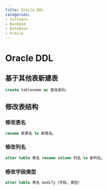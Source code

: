 ```yaml
---
title: Oracle DDL
categories:
- Software
- BackEnd
- Database
- Oracle
---
```

# Oracle DDL

## 基于其他表新建表

```sql
create tablename as 查询语句。
```

## 修改表结构

### 修改表名

```sql
rename 原表名 to 新表名。
```

### 修改列名

```sql
alter table 表名 rename column 列名 to 新列名。
```

### 修改字段类型

```sql
alter table 表名 modify（字段，类型）
```

